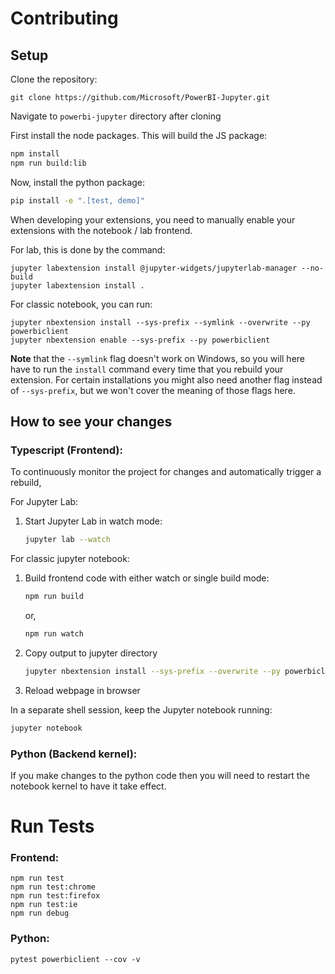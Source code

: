 # Contributing

## Setup

Clone the repository:
```
git clone https://github.com/Microsoft/PowerBI-Jupyter.git
```

Navigate to `powerbi-jupyter` directory after cloning

First install the node packages. This will build the JS package:
```bash
npm install
npm run build:lib
```

Now, install the python package:
```bash
pip install -e ".[test, demo]"
```

When developing your extensions, you need to manually enable your extensions with the
notebook / lab frontend. 

For lab, this is done by the command:

```
jupyter labextension install @jupyter-widgets/jupyterlab-manager --no-build
jupyter labextension install .
```

For classic notebook, you can run:

```
jupyter nbextension install --sys-prefix --symlink --overwrite --py powerbiclient
jupyter nbextension enable --sys-prefix --py powerbiclient
```

__Note__ that the `--symlink` flag doesn't work on Windows, so you will here have to run
the `install` command every time that you rebuild your extension. For certain installations
you might also need another flag instead of `--sys-prefix`, but we won't cover the meaning
of those flags here.

## How to see your changes
### Typescript (Frontend):
To continuously monitor the project for changes and automatically trigger a rebuild, 

For Jupyter Lab:
1. Start Jupyter Lab in watch mode:
    ```bash
    jupyter lab --watch
    ```

For classic jupyter notebook:
1. Build frontend code with either watch or single build mode:
    ```bash
    npm run build 
    ```
    or,
    ```bash
    npm run watch
    ```

1. Copy output to jupyter directory
    ```bash
    jupyter nbextension install --sys-prefix --overwrite --py powerbiclient
    ```

1. Reload webpage in browser

In a separate shell session, keep the Jupyter notebook running:
```bash
jupyter notebook
```

### Python (Backend kernel):
If you make changes to the python code then you will need to restart the notebook kernel to have it take effect.

# Run Tests
### Frontend:
`npm run test`<br/>
`npm run test:chrome`<br/>
`npm run test:firefox`<br/>
`npm run test:ie`<br/>
`npm run debug`<br/>

### Python:
`pytest powerbiclient --cov -v`